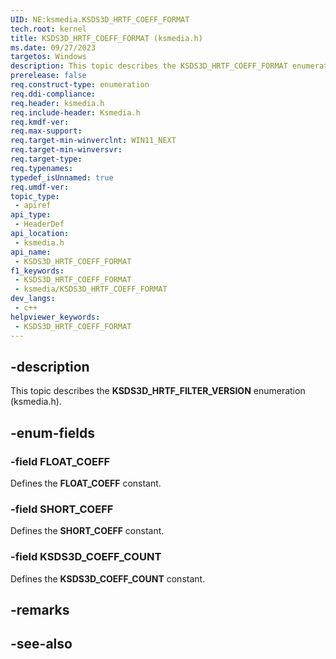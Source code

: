 ```yaml
---
UID: NE:ksmedia.KSDS3D_HRTF_COEFF_FORMAT
tech.root: kernel
title: KSDS3D_HRTF_COEFF_FORMAT (ksmedia.h)
ms.date: 09/27/2023
targetos: Windows
description: This topic describes the KSDS3D_HRTF_COEFF_FORMAT enumeration (ksmedia.h).
prerelease: false
req.construct-type: enumeration
req.ddi-compliance: 
req.header: ksmedia.h
req.include-header: Ksmedia.h
req.kmdf-ver: 
req.max-support: 
req.target-min-winverclnt: WIN11_NEXT
req.target-min-winversvr: 
req.target-type: 
req.typenames: 
typedef_isUnnamed: true
req.umdf-ver: 
topic_type:
 - apiref
api_type:
 - HeaderDef
api_location:
 - ksmedia.h
api_name:
 - KSDS3D_HRTF_COEFF_FORMAT
f1_keywords:
 - KSDS3D_HRTF_COEFF_FORMAT
 - ksmedia/KSDS3D_HRTF_COEFF_FORMAT
dev_langs:
 - c++
helpviewer_keywords:
 - KSDS3D_HRTF_COEFF_FORMAT
---
```


## -description

This topic describes the **KSDS3D_HRTF_FILTER_VERSION** enumeration (ksmedia.h).

## -enum-fields

### -field FLOAT_COEFF

Defines the **FLOAT_COEFF** constant.

### -field SHORT_COEFF

Defines the **SHORT_COEFF** constant.

### -field KSDS3D_COEFF_COUNT

Defines the **KSDS3D_COEFF_COUNT** constant.

## -remarks

## -see-also
